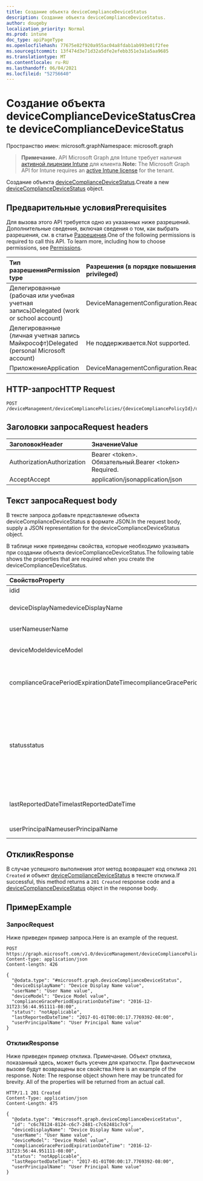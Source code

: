 ```yaml
---
title: Создание объекта deviceComplianceDeviceStatus
description: Создание объекта deviceComplianceDeviceStatus.
author: dougeby
localization_priority: Normal
ms.prod: intune
doc_type: apiPageType
ms.openlocfilehash: 77675e82f920a955ac04a8fdab1ab993e01f2fee
ms.sourcegitcommit: 13f474d3e71d32a5dfe2efebb351e3a1a5aa9685
ms.translationtype: MT
ms.contentlocale: ru-RU
ms.lasthandoff: 06/04/2021
ms.locfileid: "52756640"
---
```

# <a name="create-devicecompliancedevicestatus"></a><span data-ttu-id="5ffdb-103">Создание объекта deviceComplianceDeviceStatus</span><span class="sxs-lookup"><span data-stu-id="5ffdb-103">Create deviceComplianceDeviceStatus</span></span>

<span data-ttu-id="5ffdb-104">Пространство имен: microsoft.graph</span><span class="sxs-lookup"><span data-stu-id="5ffdb-104">Namespace: microsoft.graph</span></span>

> <span data-ttu-id="5ffdb-105">**Примечание.** API Microsoft Graph для Intune требует наличия [активной лицензии Intune](https://go.microsoft.com/fwlink/?linkid=839381) для клиента.</span><span class="sxs-lookup"><span data-stu-id="5ffdb-105">**Note:** The Microsoft Graph API for Intune requires an [active Intune license](https://go.microsoft.com/fwlink/?linkid=839381) for the tenant.</span></span>

<span data-ttu-id="5ffdb-106">Создание объекта [deviceComplianceDeviceStatus](../resources/intune-deviceconfig-devicecompliancedevicestatus.md).</span><span class="sxs-lookup"><span data-stu-id="5ffdb-106">Create a new [deviceComplianceDeviceStatus](../resources/intune-deviceconfig-devicecompliancedevicestatus.md) object.</span></span>

## <a name="prerequisites"></a><span data-ttu-id="5ffdb-107">Предварительные условия</span><span class="sxs-lookup"><span data-stu-id="5ffdb-107">Prerequisites</span></span>
<span data-ttu-id="5ffdb-p101">Для вызова этого API требуется одно из указанных ниже разрешений. Дополнительные сведения, включая сведения о том, как выбрать разрешения, см. в статье [Разрешения](/graph/permissions-reference).</span><span class="sxs-lookup"><span data-stu-id="5ffdb-p101">One of the following permissions is required to call this API. To learn more, including how to choose permissions, see [Permissions](/graph/permissions-reference).</span></span>

|<span data-ttu-id="5ffdb-110">Тип разрешения</span><span class="sxs-lookup"><span data-stu-id="5ffdb-110">Permission type</span></span>|<span data-ttu-id="5ffdb-111">Разрешения (в порядке повышения привилегий)</span><span class="sxs-lookup"><span data-stu-id="5ffdb-111">Permissions (from least to most privileged)</span></span>|
|:---|:---|
|<span data-ttu-id="5ffdb-112">Делегированные (рабочая или учебная учетная запись)</span><span class="sxs-lookup"><span data-stu-id="5ffdb-112">Delegated (work or school account)</span></span>|<span data-ttu-id="5ffdb-113">DeviceManagementConfiguration.ReadWrite.All</span><span class="sxs-lookup"><span data-stu-id="5ffdb-113">DeviceManagementConfiguration.ReadWrite.All</span></span>|
|<span data-ttu-id="5ffdb-114">Делегированные (личная учетная запись Майкрософт)</span><span class="sxs-lookup"><span data-stu-id="5ffdb-114">Delegated (personal Microsoft account)</span></span>|<span data-ttu-id="5ffdb-115">Не поддерживается.</span><span class="sxs-lookup"><span data-stu-id="5ffdb-115">Not supported.</span></span>|
|<span data-ttu-id="5ffdb-116">Приложение</span><span class="sxs-lookup"><span data-stu-id="5ffdb-116">Application</span></span>|<span data-ttu-id="5ffdb-117">DeviceManagementConfiguration.ReadWrite.All</span><span class="sxs-lookup"><span data-stu-id="5ffdb-117">DeviceManagementConfiguration.ReadWrite.All</span></span>|

## <a name="http-request"></a><span data-ttu-id="5ffdb-118">HTTP-запрос</span><span class="sxs-lookup"><span data-stu-id="5ffdb-118">HTTP Request</span></span>
<!-- {
  "blockType": "ignored"
}
-->
``` http
POST /deviceManagement/deviceCompliancePolicies/{deviceCompliancePolicyId}/deviceStatuses
```

## <a name="request-headers"></a><span data-ttu-id="5ffdb-119">Заголовки запроса</span><span class="sxs-lookup"><span data-stu-id="5ffdb-119">Request headers</span></span>
|<span data-ttu-id="5ffdb-120">Заголовок</span><span class="sxs-lookup"><span data-stu-id="5ffdb-120">Header</span></span>|<span data-ttu-id="5ffdb-121">Значение</span><span class="sxs-lookup"><span data-stu-id="5ffdb-121">Value</span></span>|
|:---|:---|
|<span data-ttu-id="5ffdb-122">Authorization</span><span class="sxs-lookup"><span data-stu-id="5ffdb-122">Authorization</span></span>|<span data-ttu-id="5ffdb-123">Bearer &lt;token&gt;. Обязательный.</span><span class="sxs-lookup"><span data-stu-id="5ffdb-123">Bearer &lt;token&gt; Required.</span></span>|
|<span data-ttu-id="5ffdb-124">Accept</span><span class="sxs-lookup"><span data-stu-id="5ffdb-124">Accept</span></span>|<span data-ttu-id="5ffdb-125">application/json</span><span class="sxs-lookup"><span data-stu-id="5ffdb-125">application/json</span></span>|

## <a name="request-body"></a><span data-ttu-id="5ffdb-126">Текст запроса</span><span class="sxs-lookup"><span data-stu-id="5ffdb-126">Request body</span></span>
<span data-ttu-id="5ffdb-127">В тексте запроса добавьте представление объекта deviceComplianceDeviceStatus в формате JSON.</span><span class="sxs-lookup"><span data-stu-id="5ffdb-127">In the request body, supply a JSON representation for the deviceComplianceDeviceStatus object.</span></span>

<span data-ttu-id="5ffdb-128">В таблице ниже приведены свойства, которые необходимо указывать при создании объекта deviceComplianceDeviceStatus.</span><span class="sxs-lookup"><span data-stu-id="5ffdb-128">The following table shows the properties that are required when you create the deviceComplianceDeviceStatus.</span></span>

|<span data-ttu-id="5ffdb-129">Свойство</span><span class="sxs-lookup"><span data-stu-id="5ffdb-129">Property</span></span>|<span data-ttu-id="5ffdb-130">Тип</span><span class="sxs-lookup"><span data-stu-id="5ffdb-130">Type</span></span>|<span data-ttu-id="5ffdb-131">Описание</span><span class="sxs-lookup"><span data-stu-id="5ffdb-131">Description</span></span>|
|:---|:---|:---|
|<span data-ttu-id="5ffdb-132">id</span><span class="sxs-lookup"><span data-stu-id="5ffdb-132">id</span></span>|<span data-ttu-id="5ffdb-133">String</span><span class="sxs-lookup"><span data-stu-id="5ffdb-133">String</span></span>|<span data-ttu-id="5ffdb-134">Ключ объекта.</span><span class="sxs-lookup"><span data-stu-id="5ffdb-134">Key of the entity.</span></span>|
|<span data-ttu-id="5ffdb-135">deviceDisplayName</span><span class="sxs-lookup"><span data-stu-id="5ffdb-135">deviceDisplayName</span></span>|<span data-ttu-id="5ffdb-136">String</span><span class="sxs-lookup"><span data-stu-id="5ffdb-136">String</span></span>|<span data-ttu-id="5ffdb-137">Имя устройства в объекте DevicePolicyStatus.</span><span class="sxs-lookup"><span data-stu-id="5ffdb-137">Device name of the DevicePolicyStatus.</span></span>|
|<span data-ttu-id="5ffdb-138">userName</span><span class="sxs-lookup"><span data-stu-id="5ffdb-138">userName</span></span>|<span data-ttu-id="5ffdb-139">String</span><span class="sxs-lookup"><span data-stu-id="5ffdb-139">String</span></span>|<span data-ttu-id="5ffdb-140">Имя пользователя в отчете</span><span class="sxs-lookup"><span data-stu-id="5ffdb-140">The User Name that is being reported</span></span>|
|<span data-ttu-id="5ffdb-141">deviceModel</span><span class="sxs-lookup"><span data-stu-id="5ffdb-141">deviceModel</span></span>|<span data-ttu-id="5ffdb-142">String</span><span class="sxs-lookup"><span data-stu-id="5ffdb-142">String</span></span>|<span data-ttu-id="5ffdb-143">Модель устройства в отчете</span><span class="sxs-lookup"><span data-stu-id="5ffdb-143">The device model that is being reported</span></span>|
|<span data-ttu-id="5ffdb-144">complianceGracePeriodExpirationDateTime</span><span class="sxs-lookup"><span data-stu-id="5ffdb-144">complianceGracePeriodExpirationDateTime</span></span>|<span data-ttu-id="5ffdb-145">DateTimeOffset</span><span class="sxs-lookup"><span data-stu-id="5ffdb-145">DateTimeOffset</span></span>|<span data-ttu-id="5ffdb-146">Дата и время, когда истекает период отсрочки применения политик на устройстве.</span><span class="sxs-lookup"><span data-stu-id="5ffdb-146">The DateTime when device compliance grace period expires</span></span>|
|<span data-ttu-id="5ffdb-147">status</span><span class="sxs-lookup"><span data-stu-id="5ffdb-147">status</span></span>|[<span data-ttu-id="5ffdb-148">complianceStatus</span><span class="sxs-lookup"><span data-stu-id="5ffdb-148">complianceStatus</span></span>](../resources/intune-shared-compliancestatus.md)|<span data-ttu-id="5ffdb-149">Состояние соответствия требованиям для отчета о политике.</span><span class="sxs-lookup"><span data-stu-id="5ffdb-149">Compliance status of the policy report.</span></span> <span data-ttu-id="5ffdb-150">Возможные значения: `unknown`, `notApplicable`, `compliant`, `remediated`, `nonCompliant`, `error`, `conflict`, `notAssigned`.</span><span class="sxs-lookup"><span data-stu-id="5ffdb-150">Possible values are: `unknown`, `notApplicable`, `compliant`, `remediated`, `nonCompliant`, `error`, `conflict`, `notAssigned`.</span></span>|
|<span data-ttu-id="5ffdb-151">lastReportedDateTime</span><span class="sxs-lookup"><span data-stu-id="5ffdb-151">lastReportedDateTime</span></span>|<span data-ttu-id="5ffdb-152">DateTimeOffset</span><span class="sxs-lookup"><span data-stu-id="5ffdb-152">DateTimeOffset</span></span>|<span data-ttu-id="5ffdb-153">Дата и время последнего изменения отчета о политике.</span><span class="sxs-lookup"><span data-stu-id="5ffdb-153">Last modified date time of the policy report.</span></span>|
|<span data-ttu-id="5ffdb-154">userPrincipalName</span><span class="sxs-lookup"><span data-stu-id="5ffdb-154">userPrincipalName</span></span>|<span data-ttu-id="5ffdb-155">String</span><span class="sxs-lookup"><span data-stu-id="5ffdb-155">String</span></span>|<span data-ttu-id="5ffdb-156">Имя участника-пользователя.</span><span class="sxs-lookup"><span data-stu-id="5ffdb-156">UserPrincipalName.</span></span>|



## <a name="response"></a><span data-ttu-id="5ffdb-157">Отклик</span><span class="sxs-lookup"><span data-stu-id="5ffdb-157">Response</span></span>
<span data-ttu-id="5ffdb-158">В случае успешного выполнения этот метод возвращает код отклика `201 Created` и объект [deviceComplianceDeviceStatus](../resources/intune-deviceconfig-devicecompliancedevicestatus.md) в тексте отклика.</span><span class="sxs-lookup"><span data-stu-id="5ffdb-158">If successful, this method returns a `201 Created` response code and a [deviceComplianceDeviceStatus](../resources/intune-deviceconfig-devicecompliancedevicestatus.md) object in the response body.</span></span>

## <a name="example"></a><span data-ttu-id="5ffdb-159">Пример</span><span class="sxs-lookup"><span data-stu-id="5ffdb-159">Example</span></span>

### <a name="request"></a><span data-ttu-id="5ffdb-160">Запрос</span><span class="sxs-lookup"><span data-stu-id="5ffdb-160">Request</span></span>
<span data-ttu-id="5ffdb-161">Ниже приведен пример запроса.</span><span class="sxs-lookup"><span data-stu-id="5ffdb-161">Here is an example of the request.</span></span>
``` http
POST https://graph.microsoft.com/v1.0/deviceManagement/deviceCompliancePolicies/{deviceCompliancePolicyId}/deviceStatuses
Content-type: application/json
Content-length: 426

{
  "@odata.type": "#microsoft.graph.deviceComplianceDeviceStatus",
  "deviceDisplayName": "Device Display Name value",
  "userName": "User Name value",
  "deviceModel": "Device Model value",
  "complianceGracePeriodExpirationDateTime": "2016-12-31T23:56:44.951111-08:00",
  "status": "notApplicable",
  "lastReportedDateTime": "2017-01-01T00:00:17.7769392-08:00",
  "userPrincipalName": "User Principal Name value"
}
```

### <a name="response"></a><span data-ttu-id="5ffdb-162">Отклик</span><span class="sxs-lookup"><span data-stu-id="5ffdb-162">Response</span></span>
<span data-ttu-id="5ffdb-p103">Ниже приведен пример отклика. Примечание. Объект отклика, показанный здесь, может быть усечен для краткости. При фактическом вызове будут возвращены все свойства.</span><span class="sxs-lookup"><span data-stu-id="5ffdb-p103">Here is an example of the response. Note: The response object shown here may be truncated for brevity. All of the properties will be returned from an actual call.</span></span>
``` http
HTTP/1.1 201 Created
Content-Type: application/json
Content-Length: 475

{
  "@odata.type": "#microsoft.graph.deviceComplianceDeviceStatus",
  "id": "c6c78124-8124-c6c7-2481-c7c62481c7c6",
  "deviceDisplayName": "Device Display Name value",
  "userName": "User Name value",
  "deviceModel": "Device Model value",
  "complianceGracePeriodExpirationDateTime": "2016-12-31T23:56:44.951111-08:00",
  "status": "notApplicable",
  "lastReportedDateTime": "2017-01-01T00:00:17.7769392-08:00",
  "userPrincipalName": "User Principal Name value"
}
```




